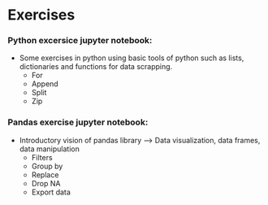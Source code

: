 # Exercises

### Python excersice jupyter notebook:
  * Some exercises in python using basic tools of python such as lists, dictionaries and functions for data scrapping. 
    * For
    * Append
    * Split
    * Zip

### Pandas exercise jupyter notebook:
  * Introductory vision of pandas library --> Data visualization, data frames, data manipulation
    * Filters
    * Group by
    * Replace 
    * Drop NA 
    * Export data
